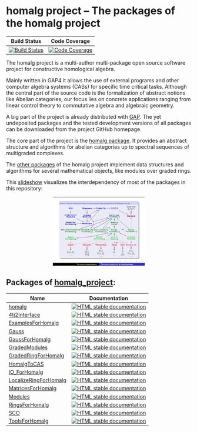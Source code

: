 <!-- BEGIN HEADER -->
# homalg project – The packages of the homalg project

| Build Status | Code Coverage |
| ------------ | ------------- |
| [![Build Status][tests-img]][tests-url] | [![Code Coverage][codecov-img]][codecov-url] |

<!-- END HEADER -->

The homalg project is a multi-author multi-package open source software project for constructive homological algebra.

Mainly written in GAP4 it allows the use of external programs and other computer algebra systems (CASs) for specific time critical tasks.
Although the central part of the source code is the formalization of abstract notions like Abelian categories, our focus lies on concrete applications ranging from linear control theory to commutative algebra and algebraic geometry.

A big part of the project is already distributed with [GAP](https://www.gap-system.org/). The yet undeposited packages and the tested development versions of all packages can be downloaded from the project GitHub homepage.

The core part of the project is the [homalg package](https://homalg-project.github.io/homalg_project/homalg/). It provides an abstract structure and algorithms for abelian categories up to spectral sequences of multigraded complexes.

The [other packages](https://homalg-project.github.io/homalg_project/) of the homalg project implement data structures and algorithms for several mathematical objects, like modules over graded rings.

This [slideshow](images/homalg-project.pdf) visualizes the interdependency of most of the packages in this repository:

<center>
<a href="https://homalg-project.github.io/docs/homalg_project/homalg_project.pdf" target="_blank"><img src="images/thumb.png" border="0" alt="the
 homalg slideshow" title="the homalg slideshow" /></a>
</center>

<!-- BEGIN FOOTER -->
## Packages of [homalg_project](/../../):
| Name | Documentation |
| ---- | ------------- |
| [homalg](homalg) | [![HTML stable documentation][docs-homalg-img]][docs-homalg-url] |
| [4ti2Interface](4ti2Interface) | [![HTML stable documentation][docs-4ti2Interface-img]][docs-4ti2Interface-url] |
| [ExamplesForHomalg](ExamplesForHomalg) | [![HTML stable documentation][docs-ExamplesForHomalg-img]][docs-ExamplesForHomalg-url] |
| [Gauss](Gauss) | [![HTML stable documentation][docs-Gauss-img]][docs-Gauss-url] |
| [GaussForHomalg](GaussForHomalg) | [![HTML stable documentation][docs-GaussForHomalg-img]][docs-GaussForHomalg-url] |
| [GradedModules](GradedModules) | [![HTML stable documentation][docs-GradedModules-img]][docs-GradedModules-url] |
| [GradedRingForHomalg](GradedRingForHomalg) | [![HTML stable documentation][docs-GradedRingForHomalg-img]][docs-GradedRingForHomalg-url] |
| [HomalgToCAS](HomalgToCAS) | [![HTML stable documentation][docs-HomalgToCAS-img]][docs-HomalgToCAS-url] |
| [IO_ForHomalg](IO_ForHomalg) | [![HTML stable documentation][docs-IO_ForHomalg-img]][docs-IO_ForHomalg-url] |
| [LocalizeRingForHomalg](LocalizeRingForHomalg) | [![HTML stable documentation][docs-LocalizeRingForHomalg-img]][docs-LocalizeRingForHomalg-url] |
| [MatricesForHomalg](MatricesForHomalg) | [![HTML stable documentation][docs-MatricesForHomalg-img]][docs-MatricesForHomalg-url] |
| [Modules](Modules) | [![HTML stable documentation][docs-Modules-img]][docs-Modules-url] |
| [RingsForHomalg](RingsForHomalg) | [![HTML stable documentation][docs-RingsForHomalg-img]][docs-RingsForHomalg-url] |
| [SCO](SCO) | [![HTML stable documentation][docs-SCO-img]][docs-SCO-url] |
| [ToolsForHomalg](ToolsForHomalg) | [![HTML stable documentation][docs-ToolsForHomalg-img]][docs-ToolsForHomalg-url] |

[docs-homalg-img]: https://img.shields.io/badge/HTML-stable-blue.svg
[docs-homalg-url]: https://homalg-project.github.io/homalg_project/homalg/doc/chap0_mj.html

[docs-4ti2Interface-img]: https://img.shields.io/badge/HTML-stable-blue.svg
[docs-4ti2Interface-url]: https://homalg-project.github.io/homalg_project/4ti2Interface/doc/chap0_mj.html

[docs-ExamplesForHomalg-img]: https://img.shields.io/badge/HTML-stable-blue.svg
[docs-ExamplesForHomalg-url]: https://homalg-project.github.io/homalg_project/ExamplesForHomalg/doc/chap0_mj.html

[docs-Gauss-img]: https://img.shields.io/badge/HTML-stable-blue.svg
[docs-Gauss-url]: https://homalg-project.github.io/homalg_project/Gauss/doc/chap0_mj.html

[docs-GaussForHomalg-img]: https://img.shields.io/badge/HTML-stable-blue.svg
[docs-GaussForHomalg-url]: https://homalg-project.github.io/homalg_project/GaussForHomalg/doc/chap0_mj.html

[docs-GradedModules-img]: https://img.shields.io/badge/HTML-stable-blue.svg
[docs-GradedModules-url]: https://homalg-project.github.io/homalg_project/GradedModules/doc/chap0_mj.html

[docs-GradedRingForHomalg-img]: https://img.shields.io/badge/HTML-stable-blue.svg
[docs-GradedRingForHomalg-url]: https://homalg-project.github.io/homalg_project/GradedRingForHomalg/doc/chap0_mj.html

[docs-HomalgToCAS-img]: https://img.shields.io/badge/HTML-stable-blue.svg
[docs-HomalgToCAS-url]: https://homalg-project.github.io/homalg_project/HomalgToCAS/doc/chap0_mj.html

[docs-IO_ForHomalg-img]: https://img.shields.io/badge/HTML-stable-blue.svg
[docs-IO_ForHomalg-url]: https://homalg-project.github.io/homalg_project/IO_ForHomalg/doc/chap0_mj.html

[docs-LocalizeRingForHomalg-img]: https://img.shields.io/badge/HTML-stable-blue.svg
[docs-LocalizeRingForHomalg-url]: https://homalg-project.github.io/homalg_project/LocalizeRingForHomalg/doc/chap0_mj.html

[docs-MatricesForHomalg-img]: https://img.shields.io/badge/HTML-stable-blue.svg
[docs-MatricesForHomalg-url]: https://homalg-project.github.io/homalg_project/MatricesForHomalg/doc/chap0_mj.html

[docs-Modules-img]: https://img.shields.io/badge/HTML-stable-blue.svg
[docs-Modules-url]: https://homalg-project.github.io/homalg_project/Modules/doc/chap0_mj.html

[docs-RingsForHomalg-img]: https://img.shields.io/badge/HTML-stable-blue.svg
[docs-RingsForHomalg-url]: https://homalg-project.github.io/homalg_project/RingsForHomalg/doc/chap0_mj.html

[docs-SCO-img]: https://img.shields.io/badge/HTML-stable-blue.svg
[docs-SCO-url]: https://homalg-project.github.io/homalg_project/SCO/doc/chap0_mj.html

[docs-ToolsForHomalg-img]: https://img.shields.io/badge/HTML-stable-blue.svg
[docs-ToolsForHomalg-url]: https://homalg-project.github.io/homalg_project/ToolsForHomalg/doc/chap0_mj.html

[tests-img]: https://github.com/homalg-project/homalg_project/workflows/Tests/badge.svg?branch=master
[tests-url]: https://github.com/homalg-project/homalg_project/actions?query=workflow%3ATests+branch%3Amaster

[codecov-img]: https://codecov.io/gh/homalg-project/homalg_project/branch/master/graph/badge.svg
[codecov-url]: https://codecov.io/gh/homalg-project/homalg_project
<!-- END FOOTER -->
